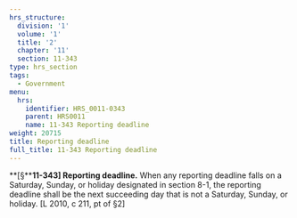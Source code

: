 ```yaml
---
hrs_structure:
  division: '1'
  volume: '1'
  title: '2'
  chapter: '11'
  section: 11-343
type: hrs_section
tags:
  - Government
menu:
  hrs:
    identifier: HRS_0011-0343
    parent: HRS0011
    name: 11-343 Reporting deadline
weight: 20715
title: Reporting deadline
full_title: 11-343 Reporting deadline
---
```

**[§****11-343] Reporting deadline.** When any reporting deadline falls on a Saturday, Sunday, or holiday designated in section 8-1, the reporting deadline shall be the next succeeding day that is not a Saturday, Sunday, or holiday. [L 2010, c 211, pt of §2]